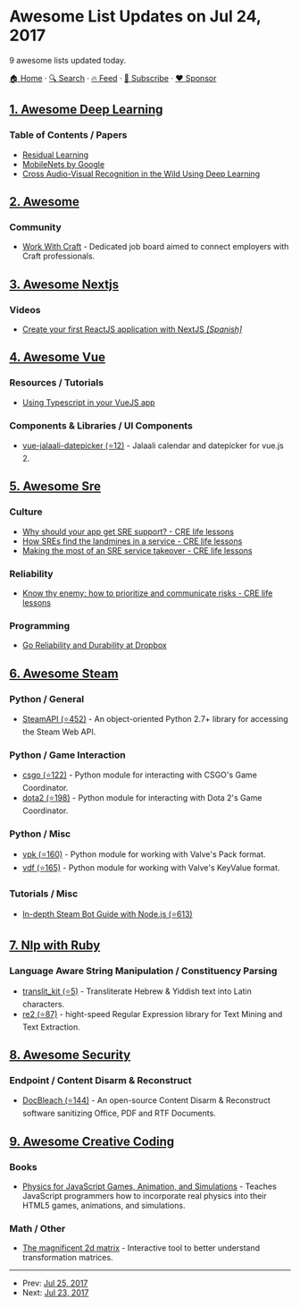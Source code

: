 # Awesome List Updates on Jul 24, 2017

9 awesome lists updated today.

[🏠 Home](/README.md) · [🔍 Search](https://www.trackawesomelist.com/search/) · [🔥 Feed](https://www.trackawesomelist.com/rss.xml) · [📮 Subscribe](https://trackawesomelist.us17.list-manage.com/subscribe?u=d2f0117aa829c83a63ec63c2f&id=36a103854c) · [❤️  Sponsor](https://github.com/sponsors/theowenyoung)



## [1. Awesome Deep Learning](/content/ChristosChristofidis/awesome-deep-learning/README.md)

### Table of Contents / Papers

*   [Residual Learning](https://arxiv.org/pdf/1512.03385v1.pdf)
*   [MobileNets by Google](https://arxiv.org/abs/1704.04861)
*   [Cross Audio-Visual Recognition in the Wild Using Deep Learning](https://arxiv.org/abs/1706.05739)

## [2. Awesome](/content/craftcms/awesome/README.md)

### Community

*   [Work With Craft](https://www.workwithcraft.com/) - Dedicated job board aimed to connect employers with Craft professionals.

## [3. Awesome Nextjs](/content/unicodeveloper/awesome-nextjs/README.md)

### Videos

*   [Create your first ReactJS application with NextJS *\[Spanish\]*](https://www.youtube.com/watch?v=-7Ft5LxPeWs)

## [4. Awesome Vue](/content/vuejs/awesome-vue/README.md)

### Resources / Tutorials

*   [Using Typescript in your VueJS app](https://medium.com/coding-blocks/using-typescript-in-your-vue-app-c4aba0bbc8bc)

### Components & Libraries / UI Components

*   [vue-jalaali-datepicker (⭐12)](https://github.com/pepour/vue-jalaali-datepicker) - Jalaali calendar and datepicker for vue.js 2.

## [5. Awesome Sre](/content/dastergon/awesome-sre/README.md)

### Culture

*   [Why should your app get SRE support? - CRE life lessons](https://cloudplatform.googleblog.com/2017/06/why-should-your-app-get-SRE-support-CRE-life-lessons.html)
*   [How SREs find the landmines in a service - CRE life lessons](https://cloudplatform.googleblog.com/2017/06/how-SREs-find-the-landmines-in-a-service-CRE-life-lessons.html)
*   [Making the most of an SRE service takeover - CRE life lessons](https://cloudplatform.googleblog.com/2017/07/making-the-most-of-an-SRE-service-takeover-CRE-life-lessons.html)

### Reliability

*   [Know thy enemy: how to prioritize and communicate risks - CRE life lessons](https://cloudplatform.googleblog.com/2017/05/know-thy-enemy-how-to-prioritize-and-communicate-risks-CRE-life-lessons.html)

### Programming

*   [Go Reliability and Durability at Dropbox](https://www.youtube.com/watch?v=5doOcaMXx08)

## [6. Awesome Steam](/content/scholtzm/awesome-steam/README.md)

### Python / General

*   [SteamAPI (⭐452)](https://github.com/smiley/steamapi) - An object-oriented Python 2.7+ library for accessing the Steam Web API.

### Python / Game Interaction

*   [csgo (⭐122)](https://github.com/ValvePython/csgo) - Python module for interacting with CSGO's Game Coordinator.
*   [dota2 (⭐198)](https://github.com/ValvePython/dota2) - Python module for interacting with Dota 2's Game Coordinator.

### Python / Misc

*   [vpk (⭐160)](https://github.com/ValvePython/vpk) - Python module for working with Valve's Pack format.
*   [vdf (⭐165)](https://github.com/ValvePython/vdf) - Python module for working with Valve's KeyValue format.

### Tutorials / Misc

*   [In-depth Steam Bot Guide with Node.js (⭐613)](https://github.com/andrewda/node-steam-guide)

## [7. Nlp with Ruby](/content/arbox/nlp-with-ruby/README.md)

### Language Aware String Manipulation / Constituency Parsing

*   [translit\_kit (⭐5)](https://github.com/AnalyzePlatypus/TranslitKit) -
    Transliterate Hebrew & Yiddish text into Latin characters.
*   [re2 (⭐87)](https://github.com/mudge/re2) -
    hight-speed Regular Expression library for Text Mining and Text Extraction.

## [8. Awesome Security](/content/sbilly/awesome-security/README.md)

### Endpoint / Content Disarm & Reconstruct

*   [DocBleach (⭐144)](https://github.com/docbleach/DocBleach) - An open-source Content Disarm & Reconstruct software sanitizing Office, PDF and RTF Documents.

## [9. Awesome Creative Coding](/content/terkelg/awesome-creative-coding/README.md)

### Books

*   [Physics for JavaScript Games, Animation, and Simulations](http://www.apress.com/us/book/9781430263371) - Teaches JavaScript programmers how to incorporate real physics into their HTML5 games, animations, and simulations.

### Math / Other

*   [The magnificent 2d matrix](http://ncase.me/matrix/) - Interactive tool to better understand transformation matrices.

---

- Prev: [Jul 25, 2017](/content/2017/07/25/README.md)
- Next: [Jul 23, 2017](/content/2017/07/23/README.md)